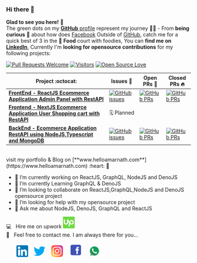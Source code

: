 ### Hi there 👋
**Glad to see you here!** 🤩
<br />
The green dots on my [**GitHub** profile](https://github.com/helloamarnath?tab=repositories) represent my journey :running_man: - From **being curious** :thinking: about how does [Facebook](https://www.facebook.com/helloamarnath/) Outside of [GitHub](https://github.com/helloamarnath/), catch me for a quick best of 3 in the  🍔 **Food** court with foodies, You can **find me on [LinkedIn](https://www.linkedin.com/in/helloamarnath/)**, Currently I'm **looking for opensource contributions** for my following projects:

[![Pull Requests Welcome](https://img.shields.io/badge/PRs-welcome-brightgreen.svg?style=flat&logo=github)](https://github.com/helloamarnath) [![Visitors](https://visitor-badge.glitch.me/badge?page_id=helloamarnath.visitor-badge)](https://github.com/helloamarnath)  [![Open Source Love](https://badges.frapsoft.com/os/v2/open-source.svg?v=103)](https://github.com/helloamarnath)

|      Project :octocat:   |     Issues :bug:   | Open PRs :bell:  | Closed PRs :fire:  |
|-------------|-------------------|---|---|
| [**FrontEnd - ReactJS Ecommerce Application Admin Panel with RestAPI**](https://github.com/denocart/ecommerce-reactjs-rest-api) | [![GitHub issues](https://img.shields.io/github/issues/denocart/ecommerce-reactjs-rest-api?color=green&logo=github&style=flat)](https://github.com/denocart/ecommerce-reactjs-rest-api/issues) | [![GitHub PRs](https://img.shields.io/github/issues-pr/denocart/ecommerce-reactjs-rest-api?style=flat&logo=github)](https://github.com/denocart/ecommerce-reactjs-rest-api/pulls)  | [![GitHub PRs](https://img.shields.io/github/issues-pr-closed/denocart/ecommerce-reactjs-rest-api?style=flat&color=critical&logo=github)](https://github.com/denocart/ecommerce-reactjs-rest-api/pulls?q=is%3Apr+is%3Aclosed)  |
| [**Frontend - NextJS Ecommerce Application User Shopping cart with RestAPI**](https://www.helloamarnath.com) |🗓️  Planned  |  |  |
 [**BackEnd - Ecommerce Application RestAPI using NodeJS,Typescript and MongoDB**](https://github.com/denocart/ecommerce-nodejs-rest-api) | [![GitHub issues](https://img.shields.io/github/issues/denocart/ecommerce-nodejs-rest-api?color=green&logo=github&style=flat)](https://github.com/denocart/ecommerce-nodejs-rest-api/issues) | [![GitHub PRs](https://img.shields.io/github/issues-pr/denocart/ecommerce-nodejs-rest-api?style=flat&logo=github)](https://github.com/denocart/ecommerce-nodejs-rest-api/pulls)  | [![GitHub PRs](https://img.shields.io/github/issues-pr-closed/denocart/ecommerce-nodejs-rest-api?style=flat&color=critical&logo=github)](https://github.com/denocart/ecommerce-nodejs-rest-api/pulls?q=is%3Apr+is%3Aclosed)   |

<br />
visit my portfolio & Blog  on  [**www.helloamarnath.com**](https://www.helloamarnath.com)  :heart: 💬

- 🔭 I’m currently working on ReactJS, GraphQL, NodeJS and DenoJS
- 🌱 I’m currently Learning GraphQL & DenoJS
- 👯 I’m looking to collaborate on ReactJS,GraphQL,NodeJS and DenoJS opensource project
- 🤔 I’m looking for help with my opensource project
- 💬 Ask me about NodeJS, DenoJS, GraphQL and ReactJS

<!-- * 🤝 &nbsp; Contribute to Open Source Projects -->
💻 &nbsp; Hire me on upwork [![Upwork](https://raw.githubusercontent.com/helloamarnath/helloamarnath/master/upwork.png)](https://www.upwork.com/o/profiles/users/~0151f08e97cf39660b/)
<br />
📩 &nbsp; Feel free to contact me. I am always there for you...

&nbsp; &nbsp; &nbsp; &nbsp;[![LinkedIn](https://raw.githubusercontent.com/helloamarnath/helloamarnath/master/linkedin-icon.png)](https://www.linkedin.com/in/helloamarnath/) &nbsp;&nbsp; [![Twitter](https://raw.githubusercontent.com/helloamarnath/helloamarnath/master/twitter-icon.png)](https://twitter.com/helloamarnath/) &nbsp;&nbsp; [![Instagram](https://raw.githubusercontent.com/helloamarnath/helloamarnath/master/instagram-icon.png)](https://www.instagram.com/helloamarnath/) &nbsp;&nbsp; [![Facebook](https://raw.githubusercontent.com/helloamarnath/helloamarnath/master/facebook-icon.png)](https://facebook.com/helloamarnath/)
&nbsp;&nbsp; [![Facebook](https://raw.githubusercontent.com/helloamarnath/helloamarnath/master/whatsapp.png)](https://facebook.com/helloamarnath/)
